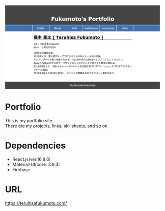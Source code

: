 ![top_image](public/portfolio.png)

# Portfolio
This is my portfolio site.<br>
There are my projects, links, skillsheets, and so on.

# Dependencies
- React.js(ver.16.8.6)
- Material-UI(core: 3.9.3)
- Firebase

# URL
https://teruhisafukumoto.com/
